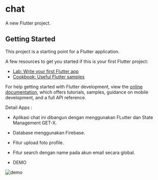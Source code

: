 # chat

A new Flutter project.

## Getting Started

This project is a starting point for a Flutter application.

A few resources to get you started if this is your first Flutter project:

- [Lab: Write your first Flutter app](https://docs.flutter.dev/get-started/codelab)
- [Cookbook: Useful Flutter samples](https://docs.flutter.dev/cookbook)

For help getting started with Flutter development, view the
[online documentation](https://docs.flutter.dev/), which offers tutorials,
samples, guidance on mobile development, and a full API reference.

Detail Apps :
- Aplikasi chat ini dibangun dengan menggunakan FLutter dan State Management GET-X.
- Database menggunakan Firebase.
- Fitur upload foto profile.
- Fitur search dengan name pada akun email secara global.

- DEMO 

![demo](https://user-images.githubusercontent.com/68117514/183385073-d2b3ef6d-8fec-4da6-b6ae-76c38f1ba7c1.gif)

